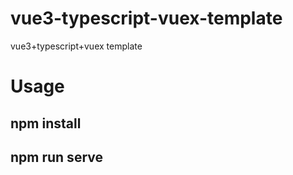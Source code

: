 # vue3-typescript-vuex-template
 vue3+typescript+vuex template

# Usage
  ## npm install
  ## npm run serve 




